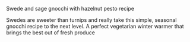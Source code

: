 Swede and sage gnocchi with hazelnut pesto recipe

Swedes are sweeter than turnips and really take this simple, seasonal gnocchi recipe to the next level. A perfect vegetarian winter warmer that brings the best out of fresh produce
